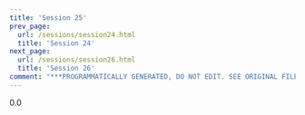 ```yaml
---
title: 'Session 25'
prev_page:
  url: /sessions/session24.html
  title: 'Session 24'
next_page:
  url: /sessions/session26.html
  title: 'Session 26'
comment: "***PROGRAMMATICALLY GENERATED, DO NOT EDIT. SEE ORIGINAL FILES IN /content***"
---
```

0.0
